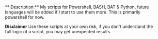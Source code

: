 ** Description:**
  My scripts for Powershell, BASH, BAT & Python, future languages will be added if I start to use them more.
  This is primarily powershell for now.

**Disclaimer**
  Use these scripts at your own risk, if you don't understand the full logic of a script, you may get unexpected results.
